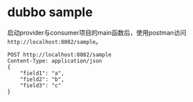 # dubbo sample

启动provider与consumer项目的main函数后，使用postman访问`http://localhost:8082/sample`。

    POST http://localhost:8082/sample
    Content-Type: application/json
    {
    	"field1": "a",
    	"field2": "b",
    	"field3": "c"
    }
